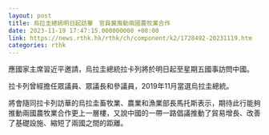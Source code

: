 ```yaml
---
layout: post
title: 烏拉圭總統明日起訪華　官員冀推動兩國農牧業合作
date: 2023-11-19 17:47:15.000000000 +08:00
link: https://news.rthk.hk/rthk/ch/component/k2/1728492-20231119.htm
categories: rthk
---
```


應國家主席習近平邀請，烏拉圭總統拉卡列將於明日起至星期五國事訪問中國。

拉卡列曾經擔任眾議員、眾議長和參議員，2019年11月當選烏拉圭總統。

將會隨同拉卡列訪華的烏拉圭畜牧業、農業和漁業部長馬托斯表示，期待此行能夠推動兩國農牧業合作更上一層樓，又說中國的一帶一路倡議推動了貿易增長、改善了基礎設施、縮短了兩國之間的距離。
